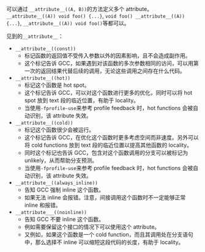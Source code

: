 
可以通过 `__attribute__((A, B))`的方法定义多个 attribute。<br />`__attribute__((A)) void foo() {...}`, `void foo() __attribute__((A)) {...}`, `__attribute__((A)) void foo()`等都可以。

见到的`__attribute__`：

- `__attribute__((const))`
   - 标记函数的返回值不受传入参数以外的因素影响，且不会造成副作用。
   - 这个标记告诉 GCC，如果遇到对该函数的多次参数相同的访问，可以用第一次的返回结果代替后续的调用，无论这些调用之间存在什么代码。
- `__attribute__((hot))`
   - 标记这个函数是 hot spot。
   - 这个标记告诉 GCC，可以对这个函数进行更多的优化，同时可以将 hot spot 放到 text 段的临近位置，有助于 locality。
   - 当使用`-fprofile-use`来参考 profile feedback 时，hot functions 会被自动识别，该 attribute 失效。
- `__attribute__((cold))`
   - 标记这个函数很少会被运行。
   - 这个标记告诉 GCC，在优化这个函数时更多考虑空间而非速度。另外可以将 cold functions 放到 text 段的临近位置以提高其他函数的 locality。
   - 同时这个标记也告诉 GCC，包含对这个函数调用的分支可以被标记为 unlikely，从而帮助分支预测。
   - 当使用`-fprofile-use`来参考 profile feedback 时，hot functions 会被自动识别，该 attribute 失效。
- `__attribute__((always_inline))`
   - 告知 GCC 强制 inline 这个函数。
   - 如果无法 inline 会报错。注意，间接调用这个函数时不一定能够正常 inline 和报错。
- `__attribute___((noinline))`
   - 告知 GCC 不要 inline 这个函数。
   - 例如需要保留这个接口的情况下可以使用这个 attribute。
   - 又例如，如果这个函数是一个 cold function，而且其调用处在分支语句中，那么选择不 inline 可以缩短这段代码的长度，有助于 locality。




